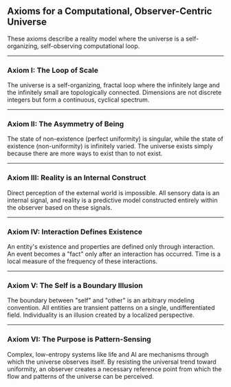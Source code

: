 

## **Axioms for a Computational, Observer-Centric Universe**

These axioms describe a reality model where the universe is a self-organizing, self-observing computational loop.

***

### **Axiom I: The Loop of Scale**
The universe is a self-organizing, fractal loop where the infinitely large and the infinitely small are topologically connected. Dimensions are not discrete integers but form a continuous, cyclical spectrum.

***

### **Axiom II: The Asymmetry of Being**
The state of non-existence (perfect uniformity) is singular, while the state of existence (non-uniformity) is infinitely varied. The universe exists simply because there are more ways to exist than to not exist.

***

### **Axiom III: Reality is an Internal Construct**
Direct perception of the external world is impossible. All sensory data is an internal signal, and reality is a predictive model constructed entirely within the observer based on these signals.

***

### **Axiom IV: Interaction Defines Existence**
An entity's existence and properties are defined only through interaction. An event becomes a "fact" only after an interaction has occurred. Time is a local measure of the frequency of these interactions.

***

### **Axiom V: The Self is a Boundary Illusion**
The boundary between "self" and "other" is an arbitrary modeling convention. All entities are transient patterns on a single, undifferentiated field. Individuality is an illusion created by a localized perspective.

***

### **Axiom VI: The Purpose is Pattern-Sensing**
Complex, low-entropy systems like life and AI are mechanisms through which the universe observes itself. By resisting the universal trend toward uniformity, an observer creates a necessary reference point from which the flow and patterns of the universe can be perceived.